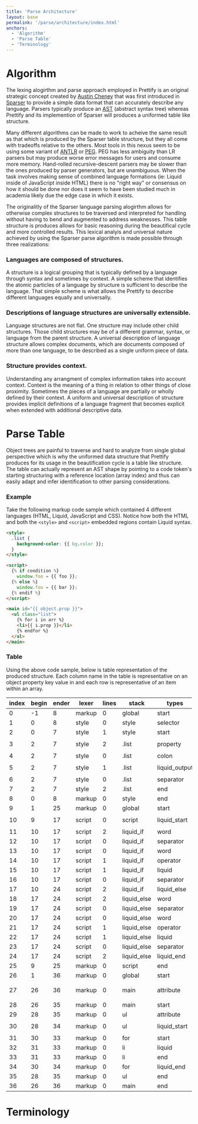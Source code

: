 ```yaml
---
title: 'Parse Architecture'
layout: base
permalink: '/parse/architecture/index.html'
anchors:
  - 'Algorithm'
  - 'Parse Table'
  - 'Terminology'
---
```


# Algorithm

The lexing alogirthm and parse approach employed in Prettify is an original strategic concept created by [Austin Cheney](https://github.com/prettydiff) that was first introduced in [Sparser](https://sparser.io/) to provide a simple data format that can accurately describe any language. Parsers typically produce an [AST](https://en.wikipedia.org/wiki/Abstract_syntax_tree) (abstract syntax tree) whereas Prettify and its implemention of Sparser will produces a uniformed table like structure.

Many different algorithms can be made to work to acheive the same result as that which is produced by the Sparser table structure, but they all come with tradeoffs relative to the others. Most tools in this nexus seem to be using some variant of [ANTLR](https://en.wikipedia.org/wiki/ANTLR) or [PEG](https://en.wikipedia.org/wiki/Parsing_expression_grammar). PEG has less ambiguity than LR parsers but may produce worse error messages for users and consume more memory. Hand-rolled recursive-descent parsers may be slower than the ones produced by parser generators, but are unambiguous. When the task involves making sense of combined language formations (ie: Liquid inside of JavaScript inside HTML) there is no "right way" or consensus on how it should be done nor does it seem to have been studied much in academia likely due the edge case in which it exists.

The originalitly of the Sparser language parsing alogirthm allows for otherwise complex structures to be traversed and interpreted for handling without having to bend and augmented to address weaknesses. This table structure is produces allows for basic reasoning during the beautifical cycle and more controlled results. This lexical analyis and universal nature achieved by using the Sparser parse algorithm is made possible through three realizations:

### Languages are composed of structures.

A structure is a logical grouping that is typically defined by a language through syntax and sometimes by context. A simple scheme that identifies the atomic particles of a language by structure is sufficient to describe the language. That simple scheme is what allows the Prettify to describe different languages equally and universally.

### Descriptions of language structures are universally extensible.

Language structures are not flat. One structure may include other child structures. Those child structures may be of a different grammar, syntax, or language from the parent structure. A universal description of language structure allows complex documents, which are documents composed of more than one language, to be described as a single uniform piece of data.

### Structure provides context.

Understanding any arrangment of complex information takes into account context. Context is the meaning of a thing in relation to other things of close proximity. Sometimes the pieces of a language are partially or wholly defined by their context. A uniform and universal description of structure provides implicit definitions of a language fragment that becomes explicit when extended with additional descriptive data.

# Parse Table

Object trees are painful to traverse and hard to analyze from single global perspective which is why the uniformed data structure that Prettify produces for its usage in the beautification cycle is a table like structure. The table can actually represent an AST shape by pointing to a code token's starting structuring with a reference location (array index) and thus can easily adapt and infer identification to other parsing considerations.

### Example

Take the following markup code sample which contained 4 different languages (HTML, Liquid, JavaScript and CSS). Notice how both the HTML and both the `<style>` and `<script>` embedded regions contain Liquid syntax.

```html
<style>
  .list {
    background-color: {{ bg.color }};
  }
</style>

<script>
  {% if condition %}
    window.foo = {{ foo }};
  {% else %}
    window.foo = {{ bar }};
  {% endif %}
</script>

<main id="{{ object.prop }}">
  <ul class="list">
    {% for i in arr %}
    <li>{{ i.prop }}</li>
    {% endfor %}
  </ul>
</main>
```

### Table

Using the above code sample, below is table representation of the produced structure. Each column name in the table is representative on an object property key value in and each row is representative of an item within an array.

| index | begin | ender | lexer  | lines | stack       | types         | token                    |
| ----- | ----- | ----- | ------ | ----- | ----------- | ------------- | ------------------------ |
| 0     | -1    | 8     | markup | 0     | global      | start         | `<style>`                |
| 1     | 0     | 8     | style  | 0     | style       | selector      | `.list`                  |
| 2     | 0     | 7     | style  | 1     | style       | start         | `{`                      |
| 3     | 2     | 7     | style  | 2     | .list       | property      | `background-color`       |
| 4     | 2     | 7     | style  | 0     | .list       | colon         | `:`                      |
| 5     | 2     | 7     | style  | 1     | .list       | liquid_output | `{{ bg.color }}`         |
| 6     | 2     | 7     | style  | 0     | .list       | separator     | `;`                      |
| 7     | 2     | 7     | style  | 2     | .list       | end           | `}`                      |
| 8     | 0     | 8     | markup | 0     | style       | end           | `</style>`               |
| 9     | 1     | 25    | markup | 0     | global      | start         | `<script>`               |
| 10    | 9     | 17    | script | 0     | script      | liquid_start  | `{% if condition %}`     |
| 11    | 10    | 17    | script | 2     | liquid_if   | word          | `window`                 |
| 12    | 10    | 17    | script | 0     | liquid_if   | separator     | `.`                      |
| 13    | 10    | 17    | script | 0     | liquid_if   | word          | `foo`                    |
| 14    | 10    | 17    | script | 1     | liquid_if   | operator      | `=`                      |
| 15    | 10    | 17    | script | 1     | liquid_if   | liquid        | `{{ foo }}`              |
| 16    | 10    | 17    | script | 0     | liquid_if   | separator     | `;`                      |
| 17    | 10    | 24    | script | 2     | liquid_if   | liquid_else   | `{% else %}`             |
| 18    | 17    | 24    | script | 2     | liquid_else | word          | `window`                 |
| 19    | 17    | 24    | script | 0     | liquid_else | separator     | `.`                      |
| 20    | 17    | 24    | script | 0     | liquid_else | word          | `foo`                    |
| 21    | 17    | 24    | script | 1     | liquid_else | operator      | `=`                      |
| 22    | 17    | 24    | script | 1     | liquid_else | liquid        | `{{ bar }}`              |
| 23    | 17    | 24    | script | 0     | liquid_else | separator     | `;`                      |
| 24    | 17    | 24    | script | 2     | liquid_else | liquid_end    | `{% endif %}`            |
| 25    | 9     | 25    | markup | 0     | script      | end           | `</script>`              |
| 26    | 1     | 36    | markup | 0     | global      | start         | `<main>`                 |
| 27    | 26    | 36    | markup | 0     | main        | attribute     | `id="{{ object.prop }}"` |
| 28    | 26    | 35    | markup | 0     | main        | start         | `<ul>`                   |
| 29    | 28    | 35    | markup | 0     | ul          | attribute     | `class="list"`           |
| 30    | 28    | 34    | markup | 0     | ul          | liquid_start  | `{% for i in arr %}`     |
| 31    | 30    | 33    | markup | 0     | for         | start         | `<li>`                   |
| 32    | 31    | 33    | markup | 0     | li          | liquid        | `{{ i.prop }}`           |
| 33    | 31    | 33    | markup | 0     | li          | end           | `</li>`                  |
| 34    | 30    | 34    | markup | 0     | for         | liquid_end    | `{% endfor %}`           |
| 35    | 28    | 35    | markup | 0     | ul          | end           | `</ul>`                  |
| 36    | 26    | 36    | markup | 0     | main        | end           | `</main>`                |

# Terminology
